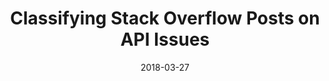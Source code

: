 ---
title: "Classifying Stack Overflow Posts on API Issues"
collection: publications
permalink: /publication/2018-so-issue-classify-SANER
date: 2018-03-27
venue: 'IEEE 25th International Conference on Software Analysis, Evolution and Reengineering (SANER)'
paperurl: '/files/pdf/research/Agreement Strength.pdf'
link: 'https://ieeexplore.ieee.org/document/8330213'
#code: 'https://doi.org/10.7910/DVN/VUY8UI'
#github: 'https://github.com/jayrobwilliams/Peace-Agreement-Strength'
citation: 'Md Ahasanuzzaman, Muhammad Asaduzzaman, Chanchal K. Roy, Kevin A. Schneider.In Proceedings of the IEEE 25th International Conference on Software Analysis, Evolutionand Reengineering (SANER), 2018'
---